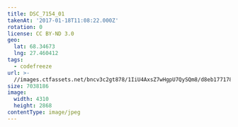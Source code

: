```yaml
---
title: DSC_7154_01
takenAt: '2017-01-18T11:08:22.000Z'
rotation: 0
license: CC BY-ND 3.0
geo:
  lat: 68.34673
  lng: 27.460412
tags:
  - codefreeze
url: >-
  //images.ctfassets.net/bncv3c2gt878/1IiU4AxsZ7wHgpU7QySQm8/d8eb17717809aa811310149f98c3dcd1/dsc_7154_01_31684774093_o
size: 7038186
image:
  width: 4310
  height: 2868
contentType: image/jpeg
---
```


